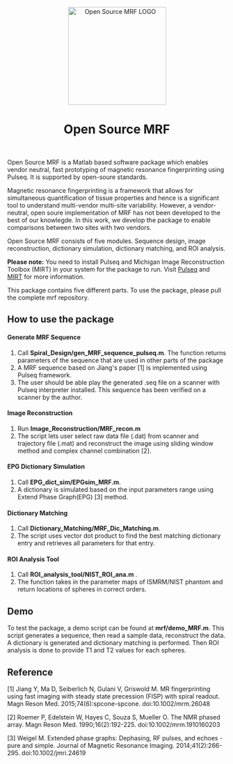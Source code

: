 <p align="center"> <a>
    <img title="Open Source MRF LOGO" src="https://github.com/imr-framework/imr-framework.github.io/blob/master/img/portfolio/mrf.png" width="225">
  </a></p>
<h1 align="center"> Open Source MRF </h1> <br>

Open Source MRF is a Matlab based software package which enables vendor neutral, fast prototyping of magnetic resonance fingerprinting using Pulseq. It is supported by open-soure standards. 

Magnetic resonance fingerprinting is a framework that allows for simultaneous quantification of tissue properties and hence is a significant tool to understand multi-vendor multi-site variability. However, a vendor-neutral, open soure implementation of MRF has not been developed to the best of our knowlegde. In this work, we develop the package to enable comparisons between two sites with two vendors. 

Open Source MRF consists of five modules. Sequence design, image reconstruction, dictionary simulation, dictionary matching, and ROI analysis.

**Please note:** You need to install Pulseq and Michigan Image Reconstruction Toolbox (MIRT) in your system for the package to run. Visit [Pulseq](http://pulseq.github.io/) and [MIRT](https://web.eecs.umich.edu/~fessler/code/) for more information.   

This package contains five different parts. To use the package, please pull the complete mrf repository. 

## How to use the package
#### Generate MRF Sequence 
1. Call **Spiral_Design/gen_MRF_sequence_pulseq.m**. The function returns parameters of the sequence that are used in other parts of the    package
2. A MRF sequence based on Jiang's paper [1] is implemented using Pulseq framework.  
3. The user should be able play the generated .seq file on a scanner with Pulseq interpreter installed. This sequence has been verified    on a scanner by the author. 

#### Image Reconstruction
1. Run **Image_Reconstruction/MRF_recon.m**
2. The script lets user select raw data file (.dat) from scanner and trajectory file (.mat) and reconstruct the image using sliding         window method and complex channel combination [2].  

#### EPG Dictionary Simulation
1. Call **EPG_dict_sim/EPGsim_MRF.m**.
2. A dictionary is simulated based on the input parameters range using Extend Phase Graph(EPG) [3] method.

#### Dictionary Matching
1. Call **Dictionary_Matching/MRF_Dic_Matching.m**.
2. The script uses vector dot product to find the best matching dictionary entry and retrieves all parameters for that entry. 

#### ROI Analysis Tool
1. Call **ROI_analysis_tool/NIST_ROI_ana.m** .
2. The function takes in the parameter maps of ISMRM/NIST phantom and return locations of spheres in correct orders.

## Demo
To test the package, a demo script can be found at **mrf/demo_MRF.m**. This script generates a sequence, then read a sample data,       reconstruct the data. A dictionary is generated and dictionary matching is performed. Then ROI analysis is done to provide T1 and T2 values for each spheres.  

## Reference
[1] Jiang Y, Ma D, Seiberlich N, Gulani V, Griswold M. MR fingerprinting using fast imaging with steady state precession (FISP) with spiral readout. Magn Reson Med. 2015;74(6):spcone-spcone. doi:10.1002/mrm.26048

[2] Roemer P, Edelstein W, Hayes C, Souza S, Mueller O. The NMR phased array. Magn Reson Med. 1990;16(2):192-225. doi:10.1002/mrm.1910160203

[3] Weigel M. Extended phase graphs: Dephasing, RF pulses, and echoes - pure and simple. Journal of Magnetic Resonance Imaging. 2014;41(2):266-295. doi:10.1002/jmri.24619



